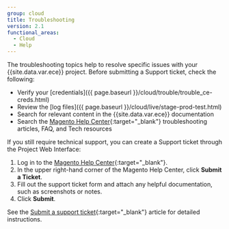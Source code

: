 ```yaml
---
group: cloud
title: Troubleshooting
version: 2.1
functional_areas:
  - Cloud
  - Help
---
```


The troubleshooting topics help to resolve specific issues with your {{site.data.var.ece}} project. Before submitting a Support ticket, check the following:

-  Verify your [credentials]({{ page.baseurl }}/cloud/trouble/trouble_ce-creds.html)
-  Review the [log files]({{ page.baseurl }}/cloud/live/stage-prod-test.html)
-  Search for relevant content in the {{site.data.var.ece}} documentation
-  Search the [Magento Help Center](https://support.magento.com/hc/en-us){:target="_blank"} troubleshooting articles, FAQ, and Tech resources

If you still require technical support, you can create a Support ticket through the Project Web Interface:

1. Log in to the [Magento Help Center](https://support.magento.com/hc/en-us){:target="_blank"}.
1. In the upper right-hand corner of the Magento Help Center, click **Submit a Ticket**.
1. Fill out the support ticket form and attach any helpful documentation, such as screenshots or notes.
1. Click **Submit**.

See the [Submit a support ticket](https://support.magento.com/hc/en-us/articles/360000913794#submit-ticket){:target="_blank"} article for detailed instructions.
